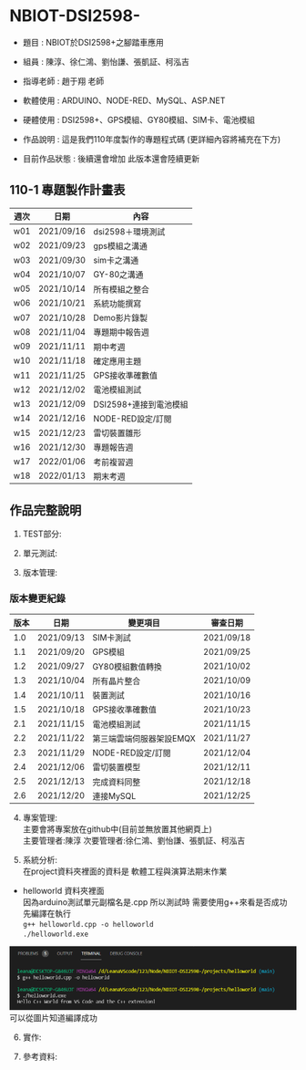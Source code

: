 # NBIOT-DSI2598-

* 題目 : NBIOT於DSI2598+之腳踏車應用  
* 組員 : 陳淳、徐仁鴻、劉怡謙、張凱証、柯泓吉
* 指導老師 : 趙于翔 老師

* 軟體使用 : ARDUINO、NODE-RED、MySQL、ASP.NET
* 硬體使用 : DSI2598+、GPS模組、GY80模組、SIM卡、電池模組
* 作品說明 : 這是我們110年度製作的專題程式碼 (更詳細內容將補充在下方)
* 目前作品狀態 : 後續還會增加 此版本還會陸續更新

## 110-1 專題製作計畫表
週次 | 日期 | 內容
----|------|-------
w01 | 2021/09/16 | dsi2598＋環境測試
w02 | 2021/09/23 | gps模組之溝通
w03 | 2021/09/30 | sim卡之溝通
w04 | 2021/10/07 | GY-80之溝通
w05 | 2021/10/14 | 所有模組之整合
w06 | 2021/10/21 | 系統功能撰寫
w07 | 2021/10/28 | Demo影片錄製
w08 | 2021/11/04 | 專題期中報告週
w09 | 2021/11/11 | 期中考週
w10 | 2021/11/18 | 確定應用主題
w11 | 2021/11/25 | GPS接收準確數值
w12 | 2021/12/02 | 電池模組測試
w13 | 2021/12/09 | DSI2598+連接到電池模組
w14 | 2021/12/16 | NODE-RED設定/訂閱
w15 | 2021/12/23 | 雷切裝置雛形
w16 | 2021/12/30 | 專題報告週
w17 | 2022/01/06 | 考前複習週
w18 | 2022/01/13 | 期末考週

## 作品完整說明
1. TEST部分:  

2. 單元測試:  

3. 版本管理:  
### 版本變更紀錄
版本 | 日期 | 變更項目 | 審查日期
----|------|----------|---------
1.0 | 2021/09/13 | SIM卡測試 | 2021/09/18
1.1 | 2021/09/20 | GPS模組 | 2021/09/25
1.2 | 2021/09/27 | GY80模組數值轉換 | 2021/10/02
1.3 | 2021/10/04 | 所有晶片整合 | 2021/10/09
1.4 | 2021/10/11 | 裝置測試 | 2021/10/16
1.5 | 2021/10/18 | GPS接收準確數值 | 2021/10/23
2.1 | 2021/11/15 | 電池模組測試 | 2021/11/15
2.2 | 2021/11/22 | 第三端雲端伺服器架設EMQX | 2021/11/27
2.3 | 2021/11/29 | NODE-RED設定/訂閱 | 2021/12/04
2.4 | 2021/12/06 | 雷切裝置模型 | 2021/12/11
2.5 | 2021/12/13 | 完成資料同整 | 2021/12/18
2.6 | 2021/12/20 | 連接MySQL | 2021/12/25

4. 專案管理:  
主要會將專案放在github中(目前並無放置其他網頁上)  
主要管理者:陳淳
次要管理者:徐仁鴻、劉怡謙、張凱証、柯泓吉

5. 系統分析:  
在project資料夾裡面的資料是 軟體工程與演算法期末作業  

* helloworld 資料夾裡面  
因為arduino測試單元副檔名是.cpp 所以測試時 需要使用g++來看是否成功  
先編譯在執行  
`g++ helloworld.cpp -o helloworld`  
`./helloworld.exe`  
<img src="./picture/f1.png"/>
可以從圖片知道編譯成功  


6. 實作:  

7. 參考資料: 

 
